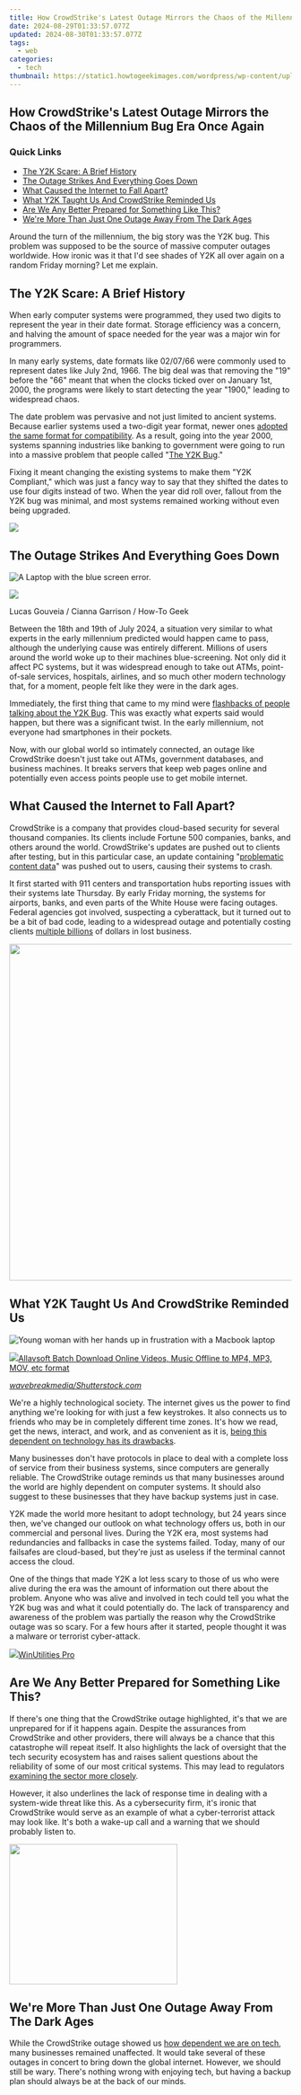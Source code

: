 ```yaml
---
title: How CrowdStrike's Latest Outage Mirrors the Chaos of the Millennium Bug Era Once Again
date: 2024-08-29T01:33:57.077Z
updated: 2024-08-30T01:33:57.077Z
tags:
  - web
categories:
  - tech
thumbnail: https://static1.howtogeekimages.com/wordpress/wp-content/uploads/2024/08/a-screen-with-an-error-message-and-an-outage-icon-with-a-glitch-effect.jpg
---
```


## How CrowdStrike's Latest Outage Mirrors the Chaos of the Millennium Bug Era Once Again

### Quick Links

* [The Y2K Scare: A Brief History](https://techtrends.techidaily.com/expert-tips-for-repairing-a-computer-that-boots-with-no-visual-output/)
* [The Outage Strikes And Everything Goes Down](https://facebook-video-share.techidaily.com/new-crafting-a-simplified-youtube-auto-subscribe-url-for-2024/)
* [What Caused the Internet to Fall Apart?](https://audio-shaping.techidaily.com/new-perfecting-audio-precision-key-eq-settings-explored-for-2024/)
* [What Y2K Taught Us And CrowdStrike Reminded Us](https://tech-revival.techidaily.com/google-debuts-gemini-ai-is-it-a-worthy-rival-to-microsofts-chatgpt/)
* [Are We Any Better Prepared for Something Like This?](https://howto.techidaily.com/android-screen-stuck-general-nokia-c12-partly-screen-unresponsive-drfone-by-drfone-fix-android-problems-fix-android-problems/)
* [We're More Than Just One Outage Away From The Dark Ages](https://fox-that.techidaily.com/troubleshooting-missing-rings-why-your-iphone-wont-accept-calls/)

 Around the turn of the millennium, the big story was the Y2K bug. This problem was supposed to be the source of massive computer outages worldwide. How ironic was it that I'd see shades of Y2K all over again on a random Friday morning? Let me explain.

##  The Y2K Scare: A Brief History

 When early computer systems were programmed, they used two digits to represent the year in their date format. Storage efficiency was a concern, and halving the amount of space needed for the year was a major win for programmers.

 In many early systems, date formats like 02/07/66 were commonly used to represent dates like July 2nd, 1966\. The big deal was that removing the "19" before the "66" meant that when the clocks ticked over on January 1st, 2000, the programs were likely to start detecting the year "1900," leading to widespread chaos.

 The date problem was pervasive and not just limited to ancient systems. Because earlier systems used a two-digit year format, newer ones [adopted the same format for compatibility](https://www.britannica.com/technology/Y2K-bug). As a result, going into the year 2000, systems spanning industries like banking to government were going to run into a massive problem that people called "[The Y2K Bug](https://hardware-tips.techidaily.com/the-new-intel-kingpin-core-i7-14700k-shines-with-a-7-single-core-supremacy-over-competitor-core-ultra-7-arrow-lake-chip-dominates-benchmarks/)."

 Fixing it meant changing the existing systems to make them "Y2K Compliant," which was just a fancy way to say that they shifted the dates to use four digits instead of two. When the year did roll over, fallout from the Y2K bug was minimal, and most systems remained working without even being upgraded.

<!-- affiliate ads begin -->
<a href="https://store.bitdefender.com/affiliate.php?ACCOUNT=BITLATIN&AFFILIATE=108875&PATH=http%3A%2F%2Fwww.bitdefender.com%2Fbusiness%3FAFFILIATE%3D108875%26RESOURCE%3D30%2525%2BOff%2Ball%2BGravityZone%2BProducts"><img src="https://www.bitdefender.com/content/dam/bitdefender/business/campaign/1200X628.png" border="0"></a>
<!-- affiliate ads end -->
##  The Outage Strikes And Everything Goes Down

![A Laptop with the blue screen error.](https://static1.howtogeekimages.com/wordpress/wp-content/uploads/2024/07/a-laptop-with-the-blue-screen-error.jpg) 

<!-- affiliate ads begin -->
<a href="https://secure.2checkout.com/order/checkout.php?PRODS=4620778&QTY=1&AFFILIATE=108875&CART=1"><img src="https://secure.avangate.com/images/merchant/07dd4d5a72f5740ef0f035f201951476/300__250banner.jpg" border="0"></a>
<!-- affiliate ads end -->
  
Lucas Gouveia / Cianna Garrison / How-To Geek

 Between the 18th and 19th of July 2024, a situation very similar to what experts in the early millennium predicted would happen came to pass, although the underlying cause was entirely different. Millions of users around the world woke up to their machines blue-screening. Not only did it affect PC systems, but it was widespread enough to take out ATMs, point-of-sale services, hospitals, airlines, and so much other modern technology that, for a moment, people felt like they were in the dark ages.

 Immediately, the first thing that came to my mind were [flashbacks of people talking about the Y2K Bug](https://time.com/5752129/y2k-bug-history/). This was exactly what experts said would happen, but there was a significant twist. In the early millennium, not everyone had smartphones in their pockets.

 Now, with our global world so intimately connected, an outage like CrowdStrike doesn't just take out ATMs, government databases, and business machines. It breaks servers that keep web pages online and potentially even access points people use to get mobile internet.

##  What Caused the Internet to Fall Apart?

 CrowdStrike is a company that provides cloud-based security for several thousand companies. Its clients include Fortune 500 companies, banks, and others around the world. CrowdStrike's updates are pushed out to clients after testing, but in this particular case, an update containing "[problematic content data](https://edition.cnn.com/2024/07/24/tech/crowdstrike-outage-cost-cause/index.html)" was pushed out to users, causing their systems to crash.

 It first started with 911 centers and transportation hubs reporting issues with their systems late Thursday. By early Friday morning, the systems for airports, banks, and even parts of the White House were facing outages. Federal agencies got involved, suspecting a cyberattack, but it turned out to be a bit of bad code, leading to a widespread outage and potentially costing clients [multiple billions](https://edition.cnn.com/2024/07/21/business/crowdstrike-outage-cost/index.html) of dollars in lost business.

<!-- affiliate ads begin -->
<a href="https://appsumo.8odi.net/c/5597632/2087484/7443" target="_top" id="2087484"><img src="//a.impactradius-go.com/display-ad/7443-2087484" border="0" alt="" width="1200" height="600"/></a><img height="0" width="0" src="https://appsumo.8odi.net/i/5597632/2087484/7443" style="position:absolute;visibility:hidden;" border="0" />
<!-- affiliate ads end -->
##  What Y2K Taught Us And CrowdStrike Reminded Us

![Young woman with her hands up in frustration with a Macbook laptop](https://static1.howtogeekimages.com/wordpress/wp-content/uploads/2021/08/frustrated-young-businesswoman-mac-laptop.jpg) 

<!-- affiliate ads begin -->
<a href="https://secure.2checkout.com/order/checkout.php?PRODS=4631056&QTY=1&AFFILIATE=108875&CART=1"><img src="https://secure.avangate.com/images/merchant/997e65474a248252883b485717f7d098/products/buy-windows.png" border="0">Allavsoft Batch Download Online Videos, Music Offline to MP4, MP3, MOV, etc format </a>
<!-- affiliate ads end -->
_[wavebreakmedia/Shutterstock.com](https://www.shutterstock.com/image-photo/young-hipster-businesswoman-misunderstanding-her-laptop-387182944)_

 We're a highly technological society. The internet gives us the power to find anything we're looking for with just a few keystrokes. It also connects us to friends who may be in completely different time zones. It's how we read, get the news, interact, and work, and as convenient as it is, [being this dependent on technology has its drawbacks](https://article-files.techidaily.com/2024-approved-live-radio-at-your-fingertips-an-easy-recording-guide/).

 Many businesses don't have protocols in place to deal with a complete loss of service from their business systems, since computers are generally reliable. The CrowdStrike outage reminds us that many businesses around the world are highly dependent on computer systems. It should also suggest to these businesses that they have backup systems just in case.

 Y2K made the world more hesitant to adopt technology, but 24 years since then, we've changed our outlook on what technology offers us, both in our commercial and personal lives. During the Y2K era, most systems had redundancies and fallbacks in case the systems failed. Today, many of our failsafes are cloud-based, but they're just as useless if the terminal cannot access the cloud.

 One of the things that made Y2K a lot less scary to those of us who were alive during the era was the amount of information out there about the problem. Anyone who was alive and involved in tech could tell you what the Y2K bug was and what it could potentially do. The lack of transparency and awareness of the problem was partially the reason why the CrowdStrike outage was so scary. For a few hours after it started, people thought it was a malware or terrorist cyber-attack.

<!-- affiliate ads begin -->
<a href="https://secure.2checkout.com/order/checkout.php?PRODS=4665597&QTY=1&AFFILIATE=108875&CART=1"><img src="https://www.pcclean.io/wp-content/uploads/2018/03/winutilities-box-130521.png" border="0">WinUtilities Pro</a>
<!-- affiliate ads end -->
##  Are We Any Better Prepared for Something Like This?

 If there's one thing that the CrowdStrike outage highlighted, it's that we are unprepared for if it happens again. Despite the assurances from CrowdStrike and other providers, there will always be a chance that this catastrophe will repeat itself. It also highlights the lack of oversight that the tech security ecosystem has and raises salient questions about the reliability of some of our most critical systems. This may lead to regulators [examining the sector more closely](https://www.investopedia.com/what-we-learned-from-the-global-tech-outage-caused-by-crowdstrike-8680829).

 However, it also underlines the lack of response time in dealing with a system-wide threat like this. As a cybersecurity firm, it's ironic that CrowdStrike would serve as an example of what a cyber-terrorist attack may look like. It's both a wake-up call and a warning that we should probably listen to.

<!-- affiliate ads begin -->
<a href="https://caperobbin.sjv.io/c/5597632/2006123/18460" target="_top" id="2006123"><img src="//a.impactradius-go.com/display-ad/18460-2006123" border="0" alt="" width="300" height="250"/></a><img height="0" width="0" src="https://imp.pxf.io/i/5597632/2006123/18460" style="position:absolute;visibility:hidden;" border="0" />
<!-- affiliate ads end -->
##  We're More Than Just One Outage Away From The Dark Ages

 While the CrowdStrike outage showed us [how dependent we are on tech](https://fake-location.techidaily.com/full-guide-to-fix-itoolab-anygo-not-working-on-tecno-spark-20c-drfone-by-drfone-virtual-android/), many businesses remained unaffected. It would take several of these outages in concert to bring down the global internet. However, we should still be wary. There's nothing wrong with enjoying tech, but having a backup plan should always be at the back of our minds.

<ins class="adsbygoogle"
     style="display:block"
     data-ad-format="autorelaxed"
     data-ad-client="ca-pub-7571918770474297"
     data-ad-slot="1223367746"></ins>



<ins class="adsbygoogle"
     style="display:block"
     data-ad-client="ca-pub-7571918770474297"
     data-ad-slot="8358498916"
     data-ad-format="auto"
     data-full-width-responsive="true"></ins>


